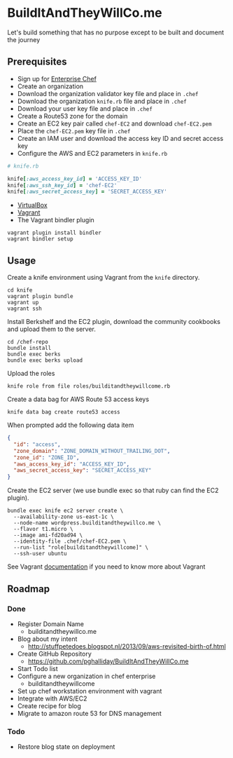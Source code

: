 BuildItAndTheyWillCo.me
=======================

Let's build something that has no purpose except to be built and document the journey

Prerequisites
-------------

- Sign up for [Enterprise Chef](https://www.opscode.com/)
- Create an organization
- Download the organization validator key file and place in `.chef`
- Download the organization `knife.rb` file and place in `.chef`
- Download your user key file and place in `.chef`
- Create a Route53 zone for the domain
- Create an EC2 key pair called `chef-EC2` and download `chef-EC2.pem`
- Place the `chef-EC2.pem` key file in `.chef`
- Create an IAM user and download the access key ID and secret access key
- Configure the AWS and EC2 parameters in `knife.rb`

```ruby
# knife.rb

knife[:aws_access_key_id] = 'ACCESS_KEY_ID'
knife[:aws_ssh_key_id] = 'chef-EC2'
knife[:aws_secret_access_key] = 'SECRET_ACCESS_KEY'
```

- [VirtualBox](https://www.virtualbox.org/wiki/Downloads)
- [Vagrant](http://downloads.vagrantup.com/)
- The Vagrant bindler plugin

```
vagrant plugin install bindler
vagrant bindler setup
```

Usage
-----

Create a knife environment using Vagrant from the `knife` directory.

```
cd knife
vagrant plugin bundle
vagrant up
vagrant ssh
```

Install Berkshelf and the EC2 plugin, download the community cookbooks and upload them to the server.

```
cd /chef-repo
bundle install
bundle exec berks
bundle exec berks upload
```

Upload the roles

```
knife role from file roles/builditandtheywillcome.rb
```

Create a data bag for AWS Route 53 access keys

```
knife data bag create route53 access
```

When prompted add the following data item

```json
{
  "id": "access",
  "zone_domain": "ZONE_DOMAIN_WITHOUT_TRAILING_DOT",
  "zone_id": "ZONE_ID",
  "aws_access_key_id": "ACCESS_KEY_ID",
  "aws_secret_access_key": "SECRET_ACCESS_KEY"
}
```

Create the EC2 server (we use bundle exec so that ruby can find the EC2 plugin).

```
bundle exec knife ec2 server create \
  --availability-zone us-east-1c \
  --node-name wordpress.builditandtheywillco.me \
  --flavor t1.micro \
  --image ami-fd20ad94 \
  --identity-file .chef/chef-EC2.pem \
  --run-list "role[builditandtheywillcome]" \
  --ssh-user ubuntu
```

See Vagrant [documentation](http://docs.vagrantup.com/v2/) if you need to know more about Vagrant

Roadmap
-------
 
### Done

- Register Domain Name
  - builditandtheywillco.me
- Blog about my intent
  - http://stuffpetedoes.blogspot.nl/2013/09/aws-revisited-birth-of.html
- Create GitHub Repository
  - https://github.com/pghalliday/BuildItAndTheyWillCo.me
- Start Todo list
- Configure a new organization in chef enterprise
  - builditandtheywillcome
- Set up chef workstation environment with vagrant
- Integrate with AWS/EC2
- Create recipe for blog
- Migrate to amazon route 53 for DNS management

### Todo

- Restore blog state on deployment
